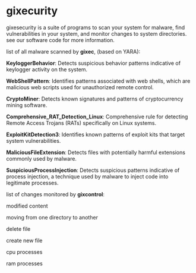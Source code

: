 # gixecurity
gixesecurity is a suite of programs to scan your system for malware, find vulnerabilities in your system, and monitor changes to system directories.
see our software code for more information.

list of all malware scanned by **gixec**, (based on YARA):

    
**KeyloggerBehavior**: Detects suspicious behavior patterns indicative of keylogger activity on the system.

**WebShellPattern**: Identifies patterns associated with web shells, which are malicious web scripts used for unauthorized remote control.

**CryptoMiner**: Detects known signatures and patterns of cryptocurrency mining software.

**Comprehensive_RAT_Detection_Linux**: Comprehensive rule for detecting Remote Access Trojans (RATs) specifically on Linux systems.

**ExploitKitDetection3**: Identifies known patterns of exploit kits that target system vulnerabilities.

**MaliciousFileExtension**: Detects files with potentially harmful extensions commonly used by malware.

**SuspiciousProcessInjection**: Detects suspicious patterns indicative of process injection, a technique used by malware to inject code into legitimate processes.



list of changes monitored by **gixcontrol**:


modified content

moving from one directory to another

delete file

create new file

cpu processes

ram processes

